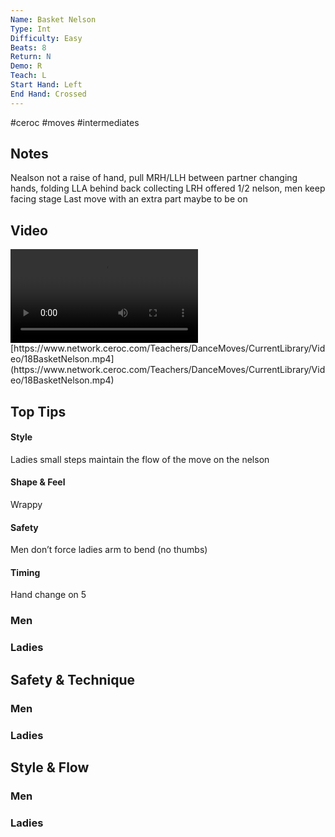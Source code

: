 ```yaml
---
Name: Basket Nelson
Type: Int
Difficulty: Easy
Beats: 8
Return: N
Demo: R
Teach: L
Start Hand: Left
End Hand: Crossed
---
```


#ceroc #moves #intermediates
## Notes
Nealson not a raise of hand, pull MRH/LLH between partner changing hands, folding LLA behind back collecting LRH offered
1/2 nelson, men keep facing stage
Last move with an extra part maybe to be on

## Video
<video controls>
    <source src="https://www.network.ceroc.com/Teachers/DanceMoves/CurrentLibrary/Video/18BasketNelson.mp4" type="video/mp4">
    
</video>
[https://www.network.ceroc.com/Teachers/DanceMoves/CurrentLibrary/Video/18BasketNelson.mp4](https://www.network.ceroc.com/Teachers/DanceMoves/CurrentLibrary/Video/18BasketNelson.mp4)


## Top Tips

#### Style
Ladies small steps
maintain the flow of the move on the nelson 

#### Shape & Feel
Wrappy

#### Safety
Men don’t force ladies arm to bend (no thumbs)

#### Timing
Hand change on 5

### Men

### Ladies

## Safety & Technique
### Men

### Ladies

## Style & Flow


### Men

### Ladies


